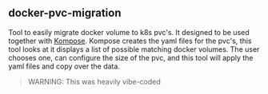 ## docker-pvc-migration

Tool to easily migrate docker volume to k8s pvc's. It designed to be used together with [Kompose](https://github.com/kubernetes/kompose).
Kompose creates the yaml files for the pvc's, this tool looks at it displays a list of possible matching docker volumes. The user chooses one, can configure the size of the pvc, and this tool will apply the yaml files and copy over the data.

> WARNING:
> This was heavily vibe-coded
